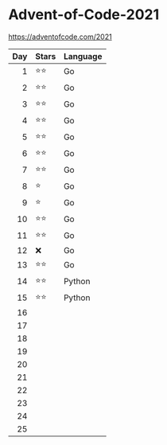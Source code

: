 # Advent-of-Code-2021
https://adventofcode.com/2021

| Day | Stars | Language |
| --: | --- | --- |
| 1 | ⭐⭐ | Go |
| 2 | ⭐⭐ | Go |
| 3 | ⭐⭐ | Go |
| 4 | ⭐⭐ | Go |
| 5 | ⭐⭐ | Go |
| 6 | ⭐⭐ | Go |
| 7 | ⭐⭐ | Go |
| 8 | ⭐ | Go |
| 9 | ⭐ | Go |
| 10 | ⭐⭐ | Go |
| 11 | ⭐⭐ | Go |
| 12 | ❌ | Go |
| 13 | ⭐⭐ | Go |
| 14 | ⭐⭐ | Python |
| 15 | ⭐⭐ | Python |
| 16 |  |  |
| 17 |  |  |
| 18 |  |  |
| 19 |  |  |
| 20 |  |  |
| 21 |  |  |
| 22 |  |  |
| 23 |  |  |
| 24 |  |  |
| 25 |  |  |
